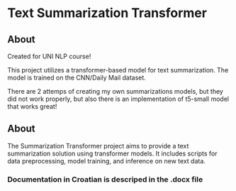 # Text Summarization Transformer
## About
Created for UNI NLP course!

This project utilizes a transformer-based model for text summarization. The model is trained on the CNN/Daily Mail dataset.

There are 2 attemps of creating my own summarizations models, but they did not work properly, but also there is an implementation of t5-small model that works great!


## About

The Summarization Transformer project aims to provide a text summarization solution using transformer models. It includes scripts for data preprocessing, model training, and inference on new text data.

### Documentation in Croatian is descriped in the .docx file
